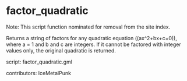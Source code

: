 factor_quadratic
================

Note: This script function nominated for removal from the site index.

Returns a string of factors for any quadratic equation (\(ax^2+bx+c=0\)),
where a = 1 and b and c are integers. If it cannot be factored
with integer values only, the original quadratic is returned.

script: factor_quadratic.gml

contributors: IceMetalPunk
